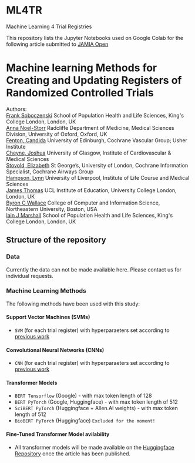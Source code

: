 # ML4TR
Machine Learning 4 Trial Registries

This repository lists the Jupyter Notebooks used on Google Colab for the following article submitted to [JAMIA Open](https://academic.oup.com/jamiaopen)

# Machine learning Methods for Creating and Updating Registers of Randomized Controlled Trials

Authors:<br> 
[Frank Soboczenski](https://h21k.github.io/) School of Population Health and Life Sciences, King's College London, London, UK<br>
[Anna Noel-Storr](https://www.rdm.ox.ac.uk/people/anna-noel-storr) Radcliffe Department of Medicine, Medical Sciences Division, University of Oxford, Oxford, UK<br>
[Fenton, Candida](https://www.ed.ac.uk/profile/candida-fenton) University of Edinburgh, Cochrane Vascular Group; Usher Institute<br>
[Cheyne, Joshua](https://www.gla.ac.uk/researchinstitutes/icams/staff/index.html/staffcontact/person/4edce9ec829f) University of Glasgow, Institute of Cardiovascular & Medical Sciences<br>
[Stovold, Elizabeth](https://www.sgul.ac.uk/profiles/elizabeth-stovold) St George’s, University of London, Cochrane Information Specialist, Cochrane Airways Group<br>
[Hampson, Lynn](https://www.liverpool.ac.uk/life-course-and-medical-sciences/staff/lynn-hampson/) University of Liverpool, Institute of Life Course and Medical Sciences<br>
[James Thomas](https://iris.ucl.ac.uk/iris/browse/profile?upi=JTHOA32) UCL Institute of Education, University College London, London, UK<br>
[Byron C Wallace](http://www.byronwallace.com/) College of Computer and Information Science, Northeastern University, Boston, USA<br>
[Iain J Marshall](https://kclpure.kcl.ac.uk/portal/iain.marshall.html) School of Population Health and Life Sciences, King's College London, London, UK<br>

## Structure of the repository

### Data 
Currently the data can not be made available here. Please contact us for individual requests.

### Machine Learning Methods
The following methods have been used with this study:

#### Support Vector Machines (SVMs)

- `SVM` (for each trial register) with hyperparaeters set according to [previous work](https://kclpure.kcl.ac.uk/portal/files/86954073/Marshall_et_al_2018_Research_Synthesis_Methods.pdf)

#### Convolutional Neural Networks (CNNs)

- `CNN` (for each trial register) with hyperparaeters set according to [previous work](https://kclpure.kcl.ac.uk/portal/files/86954073/Marshall_et_al_2018_Research_Synthesis_Methods.pdf)

#### Transformer Models

- `BERT Tensorflow` (Google) - with max token length of 128 
- `BERT PyTorch` (Google, Huggingface) - with max token length of 512 
- `SciBERT PyTorch` (Huggingface + Allen.AI weights) - with max token length of 512
- `BioBERT PyTorch` (Huggingface) `Excluded for the moment!`

#### Fine-Tuned Transformer Model avilability

- All transformer models will be made available on the [Huggingface Repository](https://huggingface.co/models) once the article has been published.
